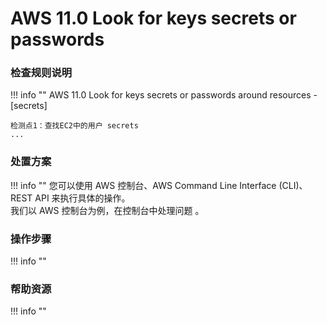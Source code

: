 # AWS 11.0 Look for keys secrets or passwords

### 检查规则说明
!!! info ""
   AWS 11.0 Look for keys secrets or passwords around resources - [secrets] 
    
    检测点1：查找EC2中的用户 secrets
    ...

    
### 处置方案
!!! info ""
    您可以使用 AWS 控制台、AWS Command Line Interface (CLI)、REST API 来执行具体的操作。   
    我们以 AWS 控制台为例，在控制台中处理问题 。


### 操作步骤
!!! info ""




### 帮助资源
!!! info ""
    